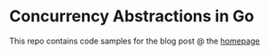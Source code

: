 # Concurrency Abstractions in Go

This repo contains code samples for the blog post @ the [homepage]()